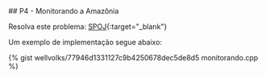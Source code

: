  <div id="monitorando">
 
 </div>
## P4 - Monitorando a Amazônia

Resolva este problema:
[SPOJ][spoj-MONAMAZ]{:target="_blank"}


Um exemplo de implementação segue abaixo:

{% gist wellvolks/77946d1331127c9b4250678dec5de8d5 monitorando.cpp %}

[spoj-MONAMAZ]:		http://br.spoj.com/problems/MONAMAZ/
